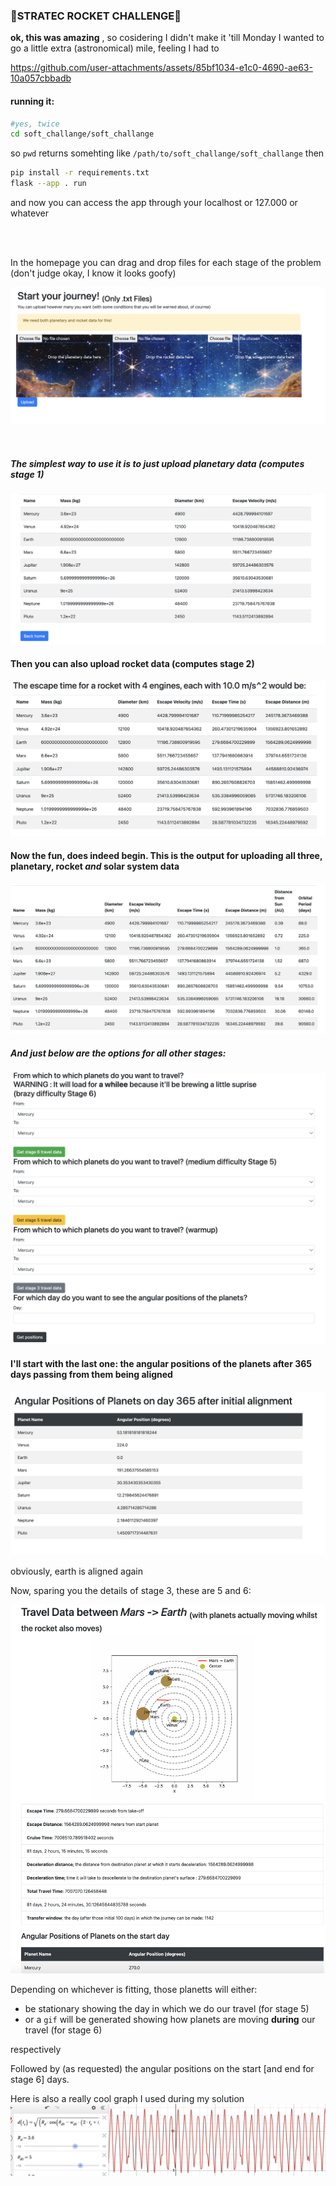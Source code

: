 
### 🚀STRATEC ROCKET CHALLENGE🚀

<b>ok, this was amazing</b> , so cosidering I didn't make it 'till Monday I wanted to go a little extra (astronomical) mile, feeling I had to

https://github.com/user-attachments/assets/85bf1034-e1c0-4690-ae63-10a057cbbadb



#### running it:
```bash
#yes, twice
cd soft_challange/soft_challange
```

so `pwd` returns somehting like `/path/to/soft_challange/soft_challange`
then

```bash
pip install -r requirements.txt
flask --app . run
```
and now you can access the app through your localhost or 127.000 or whatever


<br>
<br>



In the homepage you can drag and drop files for each stage of the problem (don't judge okay, I know it looks goofy)

![screenshot](pics/homepage.png)

<br>

##### The simplest way to use it is to just upload planetary data (computes stage 1)
![screenshot](pics/just-planetary-data.png)

#### Then you can also upload rocket data (computes stage 2)
![screenshot](pics/rocket-data.png)

#### Now the fun, does indeed begin. This is the output for uploading all three, planetary, rocket *and* solar system data
![screenshot](pics/solar-system-data.png)
<br>

##### And just below are the options for all other stages:
![screenshot](pics/results-options.png)

#### I'll start with the last one: the angular positions of the planets after 365 days passing from them being aligned
![screenshot](pics/angle-positions.png)

obviously, earth is aligned again

Now, sparing you the details of stage 3, these are 5 and 6:

![planet-plot.png](pics/planet-plot.png)

Depending on whichever is fitting, those planetts will either:

- be stationary showing the day in which we do our travel (for stage 5)
- or a `gif` will be generated showing how planets are moving <b>during</b> our travel (for stage 6)

respectively

Followed by (as requested) the angular positions on the start [and end for stage 6]  days.

Here is also a really cool graph I used during my solution
![cool_graph.png](pics/cool_graph.png)